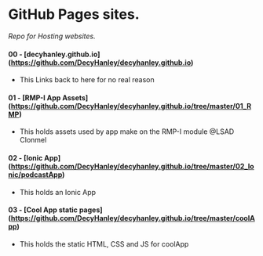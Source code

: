 # GitHub Pages sites.

*Repo for Hosting websites.*

#### 00 - [decyhanley.github.io] (https://github.com/DecyHanley/decyhanley.github.io)

* This Links back to here for no real reason

#### 01 - [RMP-I App Assets] (https://github.com/DecyHanley/decyhanley.github.io/tree/master/01_RMP)

* This holds assets used by app make on the RMP-I module @LSAD Clonmel

#### 02 - [Ionic App] (https://github.com/DecyHanley/decyhanley.github.io/tree/master/02_Ionic/podcastApp)

* This holds an Ionic App

#### 03 - [Cool App static pages] (https://github.com/DecyHanley/decyhanley.github.io/tree/master/coolApp)

* This holds the static HTML, CSS and JS for coolApp

